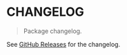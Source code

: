 # CHANGELOG

> Package changelog.

See [GitHub Releases](https://github.com/stdlib-js/stats-base-dists-discrete-uniform-variance/releases) for the changelog.